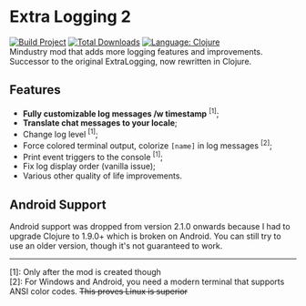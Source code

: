 # Extra Logging 2

[![Build Project](https://github.com/Weathercold/extra-logging/actions/workflows/build.yml/badge.svg)](https://github.com/Weathercold/extra-logging/actions/workflows/build.yml)
[![Total Downloads](https://img.shields.io/github/downloads/Weathercold/extra-logging/total?color=success&labelColor=gray&label=Downloads&logo=docusign&logoColor=white)](https://github.com/Weathercold/extra-logging/releases)
[![Language: Clojure](https://img.shields.io/badge/Language-Clojure-db5855)](https://clojure.org)\
Mindustry mod that adds more logging features and improvements.\
Successor to the original ExtraLogging, now rewritten in Clojure.

## Features

- **Fully customizable log messages /w timestamp** <sup>[1]</sup>;
- **Translate chat messages to your locale**;
- Change log level <sup>[1]</sup>;
- Force colored terminal output, colorize `[name]` in log messages <sup>[2]</sup>;
- Print event triggers to the console <sup>[1]</sup>;
- Fix log display order (vanilla issue);
- Various other quality of life improvements.

## Android Support

Android support was dropped from version 2.1.0 onwards because I had to upgrade
Clojure to 1.9.0+ which is broken on Android. You can still try to use an older
version, though it's not guaranteed to work.

---

[1]: Only after the mod is created though\
[2]: For Windows and Android, you need a modern terminal that supports ANSI
color codes. ~~This proves Linux is superior~~
